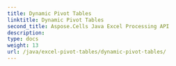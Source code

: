 ```yaml
---
title: Dynamic Pivot Tables
linktitle: Dynamic Pivot Tables
second_title: Aspose.Cells Java Excel Processing API
description: 
type: docs
weight: 13
url: /java/excel-pivot-tables/dynamic-pivot-tables/
---
```

